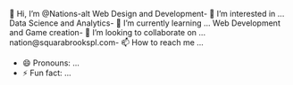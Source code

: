 👋 Hi, I’m @Nations-alt
Web Design and Development- 👀 I’m interested in ...
Data Science and Analytics- 🌱 I’m currently learning ...
Web Development and Game creation- 💞️ I’m looking to collaborate on ...
nation@squarabrookspl.com- 📫 How to reach me ...
- 😄 Pronouns: ...
- ⚡ Fun fact: ...

<!---
Nations-alt/Nations-alt is a ✨ special ✨ repository because its `README.md` (this file) appears on your GitHub profile.
You can click the Preview link to take a look at your changes.
--->
